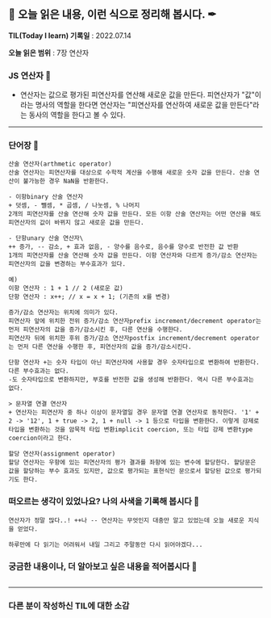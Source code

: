 ## 📕 오늘 읽은 내용, 이런 식으로 정리해 봅시다. ✒

**TIL(Today I learn) 기록일** : 2022.07.14

**오늘 읽은 범위** : 7장 연산자

### JS 연산자 📑

- 연산자는 값으로 평가된 피연산자를 연산해 새로운 값을 만든다. 피연산자가 "값"이라는 명사의 역할을 한다면 연산자는 "피연산자를 연산하여 새로운 값을 만든다"라는 동사의 역할을 한다고 볼 수 있다.

---

### 단어장 🔖

```
산술 연산자(arthmetic operator)
산술 연산자는 피연산자를 대상으로 수학적 계산을 수행해 새로운 숫자 값을 만든다. 산술 연산이 불가능한 경우 NaN을 반환한다.

- 이항binary 산술 연산자
+ 덧셈, - 뺄셈, * 곱셈, / 나눗셈, % 나머지
2개의 피연산자를 산술 연산해 숫자 값을 만든다. 모든 이항 산술 연산자는 어떤 연산을 해도 피연산자의 값이 바뀌지 않고 새로운 값을 만든다.

- 단항unary 산술 연산자\
++ 증가, -- 감소, + 효과 없음, - 양수를 음수로, 음수를 양수로 반전한 값 반환
1개의 피연산자를 산술 연산해 숫자 값을 만든다. 이항 연산자와 다르게 증가/감소 연산자는 피연산자의 값을 변경하는 부수효과가 있다.

예)
이항 연산자 : 1 + 1 // 2 (새로운 값)
단항 연산자 : x++; // x = x + 1; (기존의 x를 변경)

증가/감소 연산자는 위치에 의미가 있다.
피연산자 앞에 위치한 전위 증가/감소 연산자prefix increment/decrement operator는 먼저 피연산자의 값을 증가/감소시킨 후, 다른 연산을 수행한다.
피연산자 뒤에 위치한 후위 증가/감소 연산자postfix increment/decrement operator는 먼저 다른 연산을 수행한 후, 피연산자의 값을 증가/감소시킨다.

단항 연산자 +는 숫자 타입이 아닌 피연산자에 사용할 경우 숫자타입으로 변환하여 반환한다. 다른 부수효과는 없다.
-도 숫자타입으로 변환하지만, 부호를 반전한 값을 생성해 반환한다. 역시 다른 부수효과는 없다.

> 문자열 연결 연산자
+ 연산자는 피연산자 중 하나 이상이 문자열일 경우 문자열 연결 연산자로 동작한다. '1' + 2 -> '12', 1 + true -> 2, 1 + null -> 1 등으로 타입을 변환한다. 이렇게 강제로 타입을 변환하는 것을 암묵적 타입 변환implicit coercion, 또는 타입 강제 변환type coercion이라고 한다.
```

```
할당 연산자(assignment operator)
할당 연산자는 우항에 있는 피연산자의 평가 결과를 좌항에 있는 변수에 할당한다. 할당문은 값을 할당하는 부수 효과도 있지만, 값으로 평가되는 표현식인 문으로서 할당된 값으로 평가되기도 한다.
```

### 떠오르는 생각이 있었나요? 나의 사색을 기록해 봅시다 💭

```
연산자가 정말 많다..! ++나 -- 연산자는 무엇인지 대충만 알고 있었는데 오늘 새로운 지식을 얻었다.

하루만에 다 읽기는 어려워서 내일 그리고 주말동안 다시 읽어야겠다...
```

### 궁금한 내용이나, 더 알아보고 싶은 내용을 적어봅시다 🤔

```

```

---

### 다른 분이 작성하신 TIL에 대한 소감
